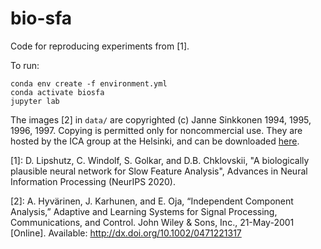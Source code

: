 # bio-sfa

Code for reproducing experiments from [1].

To run:

```shell
conda env create -f environment.yml
conda activate biosfa
jupyter lab
```

The images [2] in `data/` are copyrighted (c) Janne Sinkkonen 1994, 1995, 1996, 1997. Copying is permitted only for noncommercial use. They are hosted by the ICA group at the Helsinki, and can be downloaded [here](https://web.archive.org/web/20150412005848/https://research.ics.aalto.fi/ica/data/images/).


[1]: D. Lipshutz, C. Windolf, S. Golkar, and D.B. Chklovskii, "A biologically plausible neural network for Slow Feature Analysis", Advances in Neural Information Processing (NeurIPS 2020).

[2]: A. Hyvärinen, J. Karhunen, and E. Oja, “Independent Component Analysis,” Adaptive and Learning Systems for Signal Processing, Communications, and Control. John Wiley & Sons, Inc., 21-May-2001 [Online]. Available: http://dx.doi.org/10.1002/0471221317 
